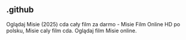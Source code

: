 ## .github

Oglądaj Misie (2025) cda cały film za darmo - Misie Film Online HD po polsku, Misie caly film cda. Oglądaj film Misie online. 
